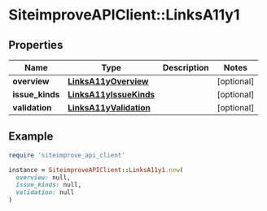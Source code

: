 # SiteimproveAPIClient::LinksA11y1

## Properties

| Name | Type | Description | Notes |
| ---- | ---- | ----------- | ----- |
| **overview** | [**LinksA11yOverview**](LinksA11yOverview.md) |  | [optional] |
| **issue_kinds** | [**LinksA11yIssueKinds**](LinksA11yIssueKinds.md) |  | [optional] |
| **validation** | [**LinksA11yValidation**](LinksA11yValidation.md) |  | [optional] |

## Example

```ruby
require 'siteimprove_api_client'

instance = SiteimproveAPIClient::LinksA11y1.new(
  overview: null,
  issue_kinds: null,
  validation: null
)
```

